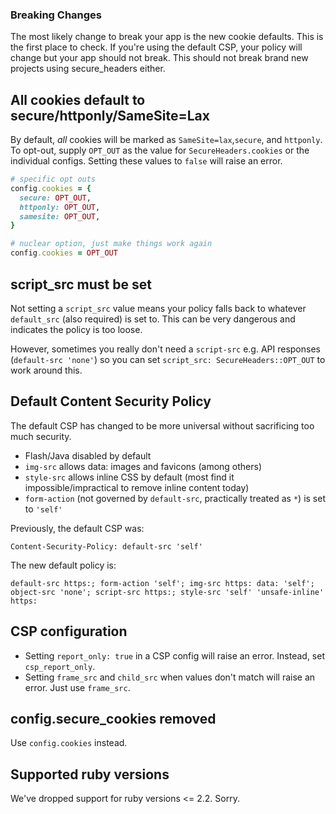 ### Breaking Changes

The most likely change to break your app is the new cookie defaults. This is the first place to check. If you're using the default CSP, your policy will change but your app should not break. This should not break brand new projects using secure_headers either.

## All cookies default to secure/httponly/SameSite=Lax

By default, *all* cookies will be marked as `SameSite=lax`,`secure`, and `httponly`. To opt-out, supply `OPT_OUT` as the value for `SecureHeaders.cookies` or the individual configs. Setting these values to `false` will raise an error.

```ruby
# specific opt outs
config.cookies = {
  secure: OPT_OUT,
  httponly: OPT_OUT,
  samesite: OPT_OUT,
}

# nuclear option, just make things work again
config.cookies = OPT_OUT
```

## script_src must be set

Not setting a `script_src` value means your policy falls back to whatever `default_src` (also required) is set to. This can be very dangerous and indicates the policy is too loose. 

However, sometimes you really don't need a `script-src` e.g. API responses (`default-src 'none'`) so you can set `script_src: SecureHeaders::OPT_OUT` to work around this.

## Default Content Security Policy

The default CSP has changed to be more universal without sacrificing too much security.

* Flash/Java disabled by default
* `img-src` allows data: images and favicons (among others)
* `style-src` allows inline CSS by default (most find it impossible/impractical to remove inline content today)
* `form-action` (not governed by `default-src`, practically treated as `*`) is set to `'self'`

Previously, the default CSP was:

`Content-Security-Policy: default-src 'self'`

The new default policy is:

`default-src https:; form-action 'self'; img-src https: data: 'self'; object-src 'none'; script-src https:; style-src 'self' 'unsafe-inline' https:`

## CSP configuration

* Setting `report_only: true` in a CSP config will raise an error. Instead, set `csp_report_only`.
* Setting `frame_src` and `child_src` when values don't match will raise an error. Just use `frame_src`.

## config.secure_cookies removed

Use `config.cookies` instead.

## Supported ruby versions

We've dropped support for ruby versions <= 2.2. Sorry.
